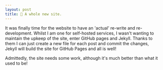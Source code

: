 ```yaml
---
layout: post
title: 🎵 A whole new site. 
---
```


It was finally time for the website to have an 'actual' re-write and re-development. Whilst I am one for self-hosted services, I wasn't wanting to maintain the upkeep of the site, enter GitHub pages and Jekyll. Thanks to them I can just create a new file for each post and commit the changes, Jekyll will build the site for GitHub Pages and all is well!

Admittedly, the site needs some work, although it's much better than what it used to be!